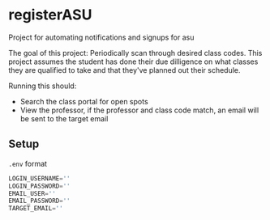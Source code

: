 # registerASU
Project for automating notifications and signups for asu

The goal of this project:
Periodically scan through desired class codes. This project assumes the student has done their due dilligence on what classes they are qualified to take and that they've planned out their schedule.

Running this should:
- Search the class portal for open spots
- View the professor, if the professor and class code match, an email will be sent to the target email

## Setup

``.env`` format
```python
LOGIN_USERNAME=''
LOGIN_PASSWORD=''
EMAIL_USER=''
EMAIL_PASSWORD=''
TARGET_EMAIL=''
```